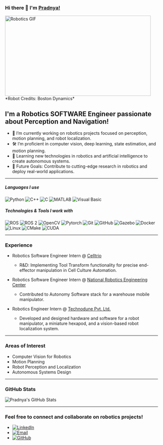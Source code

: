### Hi there 👋 I'm [Pradnya!](https://github.com/pradnyas5)

<img align="center" alt="Robotics GIF" src="https://media.giphy.com/media/AvVomHLXVfoLrgmlJX/giphy.gif" width="480" height="264" />
*Robot Credits: Boston Dynamics*

## I'm a Robotics SOFTWARE Engineer passionate about Perception and Navigation!

- 🤖 I’m currently working on robotics projects focused on perception, motion planning, and robot localization.
- 🛠 I’m proficient in computer vision, deep learning, state estimation, and motion planning.
- 🌱 Learning new technologies in robotics and artificial intelligence to create autonomous systems.
- 🎯 Future Goals: Contribute to cutting-edge research in robotics and deploy real-world applications.

---

##### Languages I use

![Python](https://img.shields.io/badge/-Python-000000?style=flat&logo=python)
![C++](https://img.shields.io/badge/-C++-000000?style=flat&logo=c%2B%2B)
![C](https://img.shields.io/badge/-C-000000?style=flat&logo=c)
![MATLAB](https://img.shields.io/badge/-MATLAB-000000?style=flat&logo=mathworks)
![Visual Basic](https://img.shields.io/badge/-Visual%20Basic-000000?style=flat&logo=visualbasic)

##### Technologies & Tools I work with

![ROS](https://img.shields.io/badge/-ROS-222222?style=flat&logo=ros&logoColor=white)
![ROS 2](https://img.shields.io/badge/-ROS%202-222222?style=flat&logo=ros&logoColor=white)
![OpenCV](https://img.shields.io/badge/-OpenCV-222222?style=flat&logo=opencv&logoColor=5C3EE8)
![Pytorch](https://img.shields.io/badge/-Pytorch-222222?style=flat&logo=pytorch&logoColor=E04E39)
![Git](https://img.shields.io/badge/-Git-222222?style=flat&logo=git&logoColor=F05032)
![GitHub](https://img.shields.io/badge/-GitHub-222222?style=flat&logo=github&logoColor=181717)
![Gazebo](https://img.shields.io/badge/-Gazebo-222222?style=flat&logo=gazebo)
![Docker](https://img.shields.io/badge/-Docker-222222?style=flat&logo=docker)
![Linux](https://img.shields.io/badge/-Linux-222222?style=flat&logo=linux&logoColor=FCC624)
![CMake](https://img.shields.io/badge/-CMake-000000?style=flat&logo=cmake)
![CUDA](https://img.shields.io/badge/-CUDA-222222?style=flat&logo=nvidia&logoColor=76B900)

---

### Experience
- Robotics Software Engineer Intern @ [Celltrio](https://celltrio.com/)
  - R&D: Implementing Tool Transform functionality for precise end-effector manipulation in Cell Culture Automation.
  
- Robotics Software Engineer Intern @ [National Robotics Engineering Center](https://www.nrec.ri.cmu.edu/)
  - Contributed to Autonomy Software stack for a warehouse mobile manipulator.

- Robotics Engineer Intern @ [Technodune Pvt. Ltd.](https://www.linkedin.com/company/technodune/about/)
  - Developed and designed hardware and software for a robot manipulator, a miniature hexapod, and a vision-based robot localization system.

---

### Areas of Interest

- Computer Vision for Robotics
- Motion Planning
- Robot Perception and Localization
- Autonomous Systems Design

---

### GitHub Stats

![Pradnya's GitHub Stats](https://github-readme-stats.vercel.app/api?username=pradnyas5&show_icons=true&hide_title=true&hide=prs&count_private=true&theme=radical)

---


### Feel free to connect and collaborate on robotics projects!

- [![LinkedIn](https://img.shields.io/badge/-LinkedIn-0A66C2?style=flat&logo=linkedin&logoColor=white)](https://www.linkedin.com/in/pradnya-sushil-shinde-30a550208/)
- [![Email](https://img.shields.io/badge/-Email-D14836?style=flat&logo=gmail&logoColor=white)](mailto:pshinde1@wpi.edu)
- [![GitHub](https://img.shields.io/badge/-GitHub-181717?style=flat&logo=github&logoColor=white)](https://github.com/pradnyas5)

